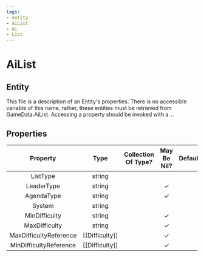```yaml
---
tags:
- entity
- AiList
- Ai
- List
---
```

# AiList
## Entity
This file is a description of an Entity's properties. There is no accessible variable of this name, rather, these entities must be retrieved from GameData.AiList. Accessing a property should be invoked with a `.`.
## Properties
|	Property	|	Type	|	Collection Of Type?	|	May Be Nil?	|	Default	|	References	|	Key	|	Notes	|
|	:-:	|	:-:	|	:-:	|	:-:	|	:-:	|	:-:	|	:-:	|	-:	|
|	ListType	|	string	|		|		|		|	[[AiListType]].ListType	|		|	|
|	LeaderType	|	string	|		|	✓	|		|		|		|	|
|	AgendaType	|	string	|		|	✓	|		|		|		|	|
|	System	|	string	|		|		|		|		|		|	|
|	MinDifficulty	|	string	|		|	✓	|		|	[[Difficulty]].DifficultyType	|		|	|
|	MaxDifficulty	|	string	|		|	✓	|		|	[[Difficulty]].DifficultyType	|		|	|
|	MaxDifficultyReference	|	[[Difficulty]]	|		|	✓	|		|		|		|	|
|	MinDifficultyReference	|	[[Difficulty]]	|		|	✓	|		|		|		|	|
